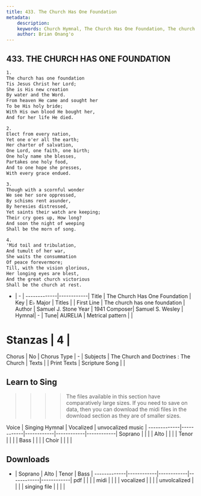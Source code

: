 ```yaml
---
title: 433. The Church Has One Foundation
metadata:
    description: 
    keywords: Church Hymnal, The Church Has One Foundation, The church has one foundation, 
    author: Brian Onang'o
---
```



## 433. THE CHURCH HAS ONE FOUNDATION

```txt
1.
The church has one foundation
Tis Jesus Christ her Lord;
She is His new creation
By water and the Word.
From heaven He came and sought her
To be His holy bride;
With His own blood He bought her,
And for her life He died. 

2.
Elect from every nation,
Yet one o'er all the earth;
Her charter of salvation,
One Lord, one faith, one birth;
One holy name she blesses,
Partakes one holy food,
And to one hope she presses,
With every grace endued.

3.
Though with a scornful wonder
We see her sore oppressed,
By schisms rent asunder,
By heresies distressed,
Yet saints their watch are keeping;
Their cry goes up, How long?
And soon the night of weeping
Shall be the morn of song.

4.
'Mid toil and tribulation,
And tumult of her war,
She waits the consummation
Of peace forevermore;
Till, with the vision glorious,
Her longing eyes are blest,
And the great church victorious
Shall be the church at rest.
```

- |   -  |
-------------|------------|
Title | The Church Has One Foundation |
Key | E♭ Major |
Titles |  |
First Line | The church has one foundation |
Author | Samuel J. Stone
Year | 1941
Composer| Samuel S. Wesley |
Hymnal|  - |
Tune| AURELIA |
Metrical pattern | |
# Stanzas | 4 |
Chorus | No |
Chorus Type | - |
Subjects | The Church and Doctrines : The Church |
Texts |  |
Print Texts | 
Scripture Song |  |
  
## Learn to Sing

>>>> The files available in this section have comparatively large sizes. If you need to save on data, then you can download the midi files in the download section as they are of smaller sizes.

Voice |  Singing Hymnal | Vocalized | unvocalized music |
-------------|------------|------------|------------|------------|
Soprano | | | |
Alto | | | |
Tenor | | | |
Bass | | | |
Choir | | | |

## Downloads

- |  Soprano | Alto | Tenor | Bass |
-------------|------------|------------|------------|------------|
pdf | | | |
midi | | | |
vocalized | | | |
unvolcalized | | | |
singing file | | | |
  